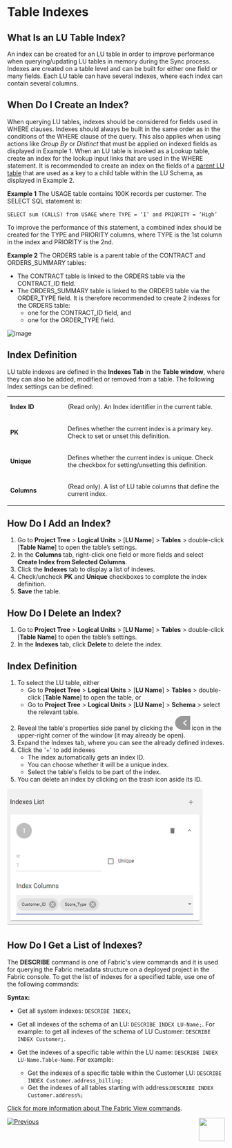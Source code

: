 # Table Indexes

## What Is an LU Table Index?  
An index can be created for an LU table in order to improve performance when querying/updating LU tables in memory during the Sync process. Indexes are created on a table level and can be built for either one field or many fields. Each LU table can have several indexes, where each index can contain several columns.

## When Do I Create an Index?
When querying LU tables, indexes should be considered for fields used in WHERE clauses.
Indexes should always be built in the same order as in the conditions of the WHERE clause of the query. This also applies when using actions like *Group By* or *Distinct* that must be applied on indexed fields as displayed in Example 1.
When an LU table is invoked as a Lookup table, create an index for the lookup input links that are used in the WHERE statement.
It is recommended to create an index on the fields of a [parent LU table](/articles/03_logical_units/12_LU_hierarchy_and_linking_table_population.md) that are used as a key to a child table within the LU Schema, as displayed in Example 2.

**Example 1**
The USAGE table contains 100K records per customer. The SELECT SQL statement is:

<pre><code>SELECT sum (CALLS) from USAGE where TYPE = ‘I’ and PRIORITY = ‘High’
</code></pre>


To improve the performance of this statement, a combined index should be created for the TYPE and PRIORITY columns, where TYPE is the 1st column in the index and PRIORITY is the 2nd.

**Example 2**
The ORDERS table is a parent table of the CONTRACT and ORDERS_SUMMARY tables: 
*	The CONTRACT table is linked to the ORDERS table via the CONTRACT_ID field.
*	The ORDERS_SUMMARY table is linked to the ORDERS table via the ORDER_TYPE field. 
It is therefore recommended to create 2 indexes for the ORDERS table:
      -	one for the CONTRACT_ID field, and
      -	one for the ORDER_TYPE field.

<studio>

![image](images/06_03_table_indexes1.png)



## Index Definition 
LU table indexes are defined in the **Indexes Tab** in the **Table window**, where they can also be added, modified or removed from a table. The following Index settings can be defined:  

<table>
<tbody>
<tr>
<td width="200pxl">
<p><strong>Index ID</strong></p>
</td>
<td width="700pxl">
<p>(Read only). An Index identifier in the current table. &nbsp;</p>
</td>
</tr>
<tr>
<td width="122">
<p><strong>PK</strong></p>
</td>
<td width="464">
<p>Defines whether the current index is a primary key. Check to set or unset this definition.</p>
</td>
</tr>
<tr>
<td width="122">
<p><strong>Unique</strong></p>
</td>
<td width="464">
<p>Defines whether the current index is unique. Check the checkbox for setting/unsetting this definition.</p>
</td>
</tr>
<tr>
<td width="122">
<p><strong>Columns</strong></p>
</td>
<td width="464">
<p>(Read only). A list of LU table columns that define the current index. &nbsp;</p>
</td>
</tr>
</tbody>
</table>

## How Do I Add an Index? 
1.	Go to **Project Tree** > **Logical Units** > [**LU Name**] > **Tables** > double-click [**Table Name**] to open the table’s settings. 
2.	In the **Columns** tab, right-click one field or more fields and select **Create Index from Selected Columns**. 
3.	Click the **Indexes** tab to display a list of indexes. 
4.	Check/uncheck **PK** and **Unique** checkboxes to complete the index definition.
5.	**Save** the table. 

## How Do I Delete an Index?  
1.	Go to **Project Tree** > **Logical Units** > [**LU Name**] > **Tables** > double-click [**Table Name**] to open the table’s settings. 
2.	In the **Indexes** tab, click **Delete** to delete the index.



</studio>

<web>

## Index Definition 

1. To select the LU table, either 
   - Go to **Project Tree** > **Logical Units** > [**LU Name**] > **Tables** > double-click [**Table Name**] to open the table, or
   - Go to **Project Tree** > **Logical Units** > [**LU Name**] > **Schema** > select the relevant table. 
2. Reveal the table's properties side panel by clicking the ![img](../03_logical_units/images/web/show_properties1.png) icon in the upper-right corner of the window (it may already be open).
3. Expand the Indexes tab, where you can see the already defined indexes.
4. Click the '+' to add indexes 
   - The index automatically gets an index ID.
   - You can choose whether it will be a unique index.
   - Select the table's fields to be part of the index.
5. You can delete an index by clicking on the trash icon aside its ID.

![](images/indexes.png)

</web>

## How Do I Get a List of Indexes? 

The **DESCRIBE** command is one of Fabric's view commands and it is used for querying the Fabric metadata structure on a deployed project in the Fabric console.
To get the list of indexes for a specified table, use one of the following commands:

**Syntax:**

- Get all system indexes: `DESCRIBE INDEX;` 

- Get all indexes of the schema of an LU: `DESCRIBE INDEX LU-Name;`. For example: to get all indexes of the schema of LU Customer: `DESCRIBE INDEX Customer;`.

- Get the indexes of a specific table within the LU name: `DESCRIBE INDEX LU-Name.Table-Name`. For example:

  - Get the indexes of a specific table within the Customer LU: `DESCRIBE INDEX Customer.address_billing; `
  -  Get the indexes of all tables starting with address:`DESCRIBE INDEX Customer.address%;`

  

[Click for more information about The Fabric View commands](/articles/02_fabric_architecture/04_fabric_commands.md#fabric-view).



[![Previous](/articles/images/Previous.png)](/articles/06_LU_tables/02_create_an_LU_table.md)[<img align="right" width="60" height="54" src="/articles/images/Next.png">](/articles/06_LU_tables/04_table_properties.md)
